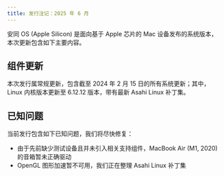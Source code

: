```yaml
---
title: 发行注记：2025 年 6 月
---
```


安同 OS (Apple Silicon) 是面向基于 Apple 芯片的 Mac 设备发布的系统版本，本次更新包含如下主要内容。

## 组件更新

本次发行属常规更新，包含截至 2024 年 2 月 15 日的所有系统更新；其中，Linux 内核版本更新至 6.12.12 版本，带有最新 Asahi Linux 补丁集。

## 已知问题

当前发行包含如下已知问题，我们将尽快修复：

- 由于先前缺少测试设备且并未引入相关支持组件，MacBook Air (M1, 2020) 的音箱暂未正确驱动
- OpenGL 图形加速暂不可用，我们正在整理 Asahi Linux 补丁集